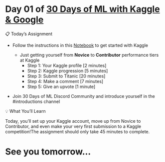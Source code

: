 # Day 01 of [30 Days of ML with Kaggle & Google]()

📋 Today’s Assignment


* Follow the instructions in this [Notebook](https://www.kaggle.com/alexisbcook/getting-started-with-kaggle?utm_medium=email&utm_source=gamma&utm_campaign=thirty-days-of-ml&utm_content=day-1) to get started with Kaggle
  * Just getting yourself from __Novice__ to __Contributor__ performance tiers at Kaggle
    * Step 1: Your Kaggle profile [2 minutes]
    * Step 2: Kaggle progression [5 minutes]
    * Step 3: Submit to Titanic [20 minutes]
    * Step 4: Make a comment [7 minutes]
    * Step 5: Give an upvote [1 minute] 

* Join 30 Days of ML Discord Community and introduce yourself in the #introductions channel

💡 What You’ll Learn

Today, you’ll set up your Kaggle account, move up from Novice to Contributor, and even make your very first submission to a Kaggle competition!The assignment should only take 45 minutes to complete.

# See you tomorrow...
